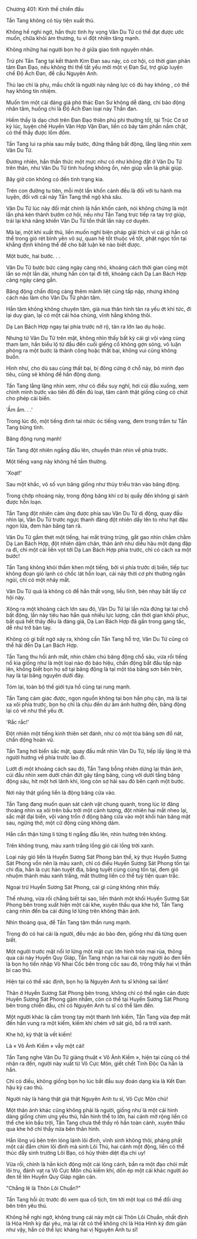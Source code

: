 




Chương 401: Kinh thế chiến đấu


Tần Tang không có tùy tiện xuất thủ.

Không hề nghi ngờ, hắn thực tình hy vọng Vân Du Tử có thể đạt được ước muốn, chữa khỏi ám thương, tu vi đột nhiên tăng mạnh.

Không những hai người bọn họ ở giữa giao tình nguyên nhân.

Trừ phi Tần Tang tại kết thành Kim Đan sau này, có cơ hội, có thời gian phân tâm Đan Đạo, nếu không thì thế tất yếu mời một vị Đan Sư, trợ giúp luyện chế Độ Ách Đan, để cầu Nguyên Anh.

Thù lao chỉ là phụ, mấu chốt là người này năng lực có đủ hay không , có thể hay không tín nhiệm.

Muốn tìm một cái đáng giá phó thác Đan Sư không dễ dàng, chí bảo động nhân tâm, huống chi là Độ Ách Đan loại này Thần đan.

Hiếm thấy là dạo chơi trên Đan Đạo thiên phú phi thường tốt, tại Trúc Cơ sơ kỳ lúc, luyện chế Huyền Văn Hợp Vận Đan, liền có bảy tám phần nắm chặt, có thể thấy được lốm đốm.

Tần Tang lui ra phía sau mấy bước, đứng thẳng bất động, lẳng lặng nhìn xem Vân Du Tử.

Đương nhiên, hắn thần thức một mực như có như không đặt ở Vân Du Tử trên thân, như Vân Du Tử tình huống không ổn, nên giúp vẫn là phải giúp.

Bây giờ còn không có đến tình trạng kia.

Trên con đường tu tiên, mỗi một lần khốn cảnh đều là đối với tu hành ma luyện, đối với cái này Tần Tang thể ngộ khá sâu.

Vân Du Tử lúc này đối mặt chính là hắn khốn cảnh, nói không chừng là một lần phá kén thành bướm cơ hội, nếu như Tần Tang trực tiếp ra tay trợ giúp, trái lại khả năng khiến Vân Du Tử tổn thất lần này cơ duyên.

Mà lại, một khi xuất thủ, liền muốn nghĩ biện pháp giải thích vì cái gì hắn có thể trong gió rét bình yên vô sự, quan hệ tốt thuộc về tốt, phật ngọc tồn tại khẳng định không thể để cho bất luận kẻ nào biết được.

Một bước, hai bước. . .

Vân Du Tử bước bức càng ngày càng nhỏ, khoảng cách thời gian cũng một lần so một lần dài, nhưng hắn còn tại đi tới, khoảng cách Dạ Lan Bách Hợp càng ngày càng gần.

Băng động chấn động càng thêm mãnh liệt cùng tấp nập, nhưng không cách nào làm cho Vân Du Tử phân tâm.

Hắn tâm không không chuyên tâm, già nua thân hình tản ra yếu ớt khí tức, đi lại duy gian, lại có một cái hỏa chủng, vĩnh hằng không thôi.

Dạ Lan Bách Hợp ngay tại phía trước nở rộ, tản ra lớn lao dụ hoặc.

Nhưng từ Vân Du Tử trên mặt, không nhìn thấy bất kỳ cái gì vội vàng cùng tham lam, hắn biểu lộ từ đầu đến cuối giếng cổ không gợn sóng, vô luận phóng ra một bước là thành công hoặc thất bại, không vui cũng không buồn.

Hình như, cho dù sau cùng thất bại, bị đông cứng ở chỗ này, bỏ mình đạo tiêu, cũng sẽ không để hắn động dung.

Tần Tang lẳng lặng nhìn xem, như có điều suy nghĩ, hơi cúi đầu xuống, xem chính mình bước vào tiên đồ đến đủ loại, tâm cảnh thật giống cũng có chút cho phép cải biến.

'Ầm ầm. . .'

Trong lúc đó, một tiếng đinh tai nhức óc tiếng vang, đem trong trầm tư Tần Tang bừng tỉnh.

Băng động rung mạnh!

Tần Tang đột nhiên ngẩng đầu lên, chuyển thân nhìn về phía trước.

Một tiếng vang này không hề tầm thường.

'Xoạt!'

Sau một khắc, vô số vụn băng giống như thủy triều tràn vào băng động.

Trong chớp nhoáng này, trong động băng khí cơ bị quấy đến không gì sánh được hỗn loạn.

Tần Tang đột nhiên cảm ứng được phía sau Vân Du Tử dị động, quay đầu nhìn lại, Vân Du Tử trước ngực thanh đăng đột nhiên dấy lên to như hạt đậu ngọn lửa, đem hàn băng tan rã.

Vân Du Tử gầm thét một tiếng, hai mắt trừng trừng, gắt gao nhìn chằm chằm Dạ Lan Bách Hợp, đột nhiên dậm chân, thân ảnh như diều hâu một dạng đập ra đi, chỉ một cái liền vọt tới Dạ Lan Bách Hợp phía trước, chỉ có cách xa một bước!

Tần Tang không khỏi thầm khen một tiếng, bởi vì phía trước dị biến, tiếp tục không đoạn gió lạnh có chốc lát hỗn loạn, cái này thời cơ phi thường ngắn ngủi, chỉ có một nháy mắt.

Vân Du Tử quả là không có để hắn thất vọng, liều lĩnh, bén nhạy bắt lấy cơ hội này.

Xông ra một khoảng cách lớn sau đó, Vân Du Tử lại lần nữa đứng tại tại chỗ bất động, lần này tiêu hao hắn quá nhiều lực lượng, cần thời gian khôi phục, bất quá hết thảy đều là đáng giá, Dạ Lan Bách Hợp đã gần trong gang tấc, dễ như trở bàn tay.

Không có gì bất ngờ xảy ra, không cần Tần Tang hỗ trợ, Vân Du Tử cũng có thể hái đến Dạ Lan Bách Hợp.

Tần Tang thu hồi ánh mắt, nhìn chăm chú băng động chỗ sâu, vừa rồi tiếng nổ kia giống như là một loại nào đó báo hiệu, chấn động bắt đầu tấp nập lên, không biết bọn họ sở tại băng động là tại một tòa băng sơn bên trên, hay là tại băng nguyên dưới đáy.

Tóm lại, toàn bộ thế giới tựa hồ cũng tại rung mạnh.

Tần Tang cảm giác được, ngọn nguồn không tại bọn hắn phụ cận, mà là tại xa xôi phía trước, bọn họ chỉ là chịu đến dư âm ảnh hưởng đến, băng động lại có vẻ như thế yếu ớt.

'Rắc rắc!'

Đột nhiên một tiếng kinh thiên sét đánh, như có một tòa băng sơn đổ nát, chấn động hoàn vũ.

Tần Tang hơi biến sắc mặt, quay đầu mắt nhìn Vân Du Tử, tiếp lấy lặng lẽ thả người hướng về phía trước lao đi.

Lướt đi một khoảng cách sau đó, Tần Tang bỗng nhiên dừng lại thân ảnh, cúi đầu nhìn xem dưới chân đứt gãy tầng băng, cùng với dưới tầng băng động sâu, hít một hơi lãnh khí, lòng còn sợ hãi sau đó bên cạnh một bước.

Nơi này thật giống liền là động băng cửa vào.

Tần Tang đang muốn quan sát cảnh vật chung quanh, trong lúc lơ đãng thoáng nhìn xa xôi trên bầu trời một cảnh tượng, đột nhiên hai mắt nheo lại, sắc mặt đại biến, vội vàng trốn ở động băng cửa vào một khối hàn băng mặt sau, ngừng thở, một cử động cũng không dám.

Hắn cẩn thận từng li từng tí ngẩng đầu lên, nhìn hướng trên không.

Trên không trung, màu xanh trắng lồng gió cái lồng trời xanh.

Loại này gió liền là Huyền Sương Sát Phong bản thể, kỳ thực Huyền Sương Sát Phong vốn nên là màu xanh, chỉ có điều Huyền Sương Sát Phong tồn tại chi địa, hẳn là cực hàn tuyệt địa, băng tuyết cùng cùng tồn tại, đem gió nhuộm thành màu xanh trắng, mắt thường liền có thể tuỳ tiện quan trắc.

Ngoại trừ Huyền Sương Sát Phong, cái gì cũng không nhìn thấy.

Thế nhưng, vừa rồi chẳng biết tại sao, liền thành một khối Huyền Sương Sát Phong bên trong xuất hiện một cái khe, xuyên thấu qua khe hở, Tần Tang càng nhìn đến ba cái đứng lơ lửng trên không thân ảnh.

Nhìn thoáng qua, để Tần Tang tâm thần rung mạnh.

Trong đó có hai cái là người, đều mặc áo bào đen, giống như đã từng quen biết.

Một người trước mặt nổi lơ lửng một mặt cực lớn hình tròn mai rùa, thông qua cái này Huyền Quy Giáp, Tần Tang nhận ra hai cái này người áo đen liền là bọn họ tiến nhập Vô Nhai Cốc bên trong cốc sau đó, trông thấy hai vị thần bí cao thủ.

Hiện tại có thể xác định, bọn họ là Nguyên Anh tu sĩ không sai lầm!

Thân ở Huyền Sương Sát Phong bên trong, không chỉ có thể ngăn cản được Huyền Sương Sát Phong gặm nhấm, còn có thể tại Huyền Sương Sát Phong bên trong chiến đấu, chỉ có Nguyên Anh tu sĩ có thể làm đến.

Một người khác là cầm trong tay một thanh linh kiếm, Tần Tang vừa đẹp mắt đến hắn vung ra một kiếm, kiếm khí chém vỡ sát gió, bổ ra trời xanh.

Khe hở, kỳ thật là vết kiếm!

Là « Vô Ảnh Kiếm » vẫy một cái!

Tần Tang nghe Vân Du Tử giảng thuật « Vô Ảnh Kiếm », hiện tại cũng có thể nhận ra đến, người này xuất từ Vô Cực Môn, giết chết Tinh Độc Oa hẳn là hắn.

Chỉ có điều, không giống bọn họ lúc bắt đầu suy đoán dạng kia là Kết Đan hậu kỳ cao thủ.

Người này là hàng thật giá thật Nguyên Anh tu sĩ, Vô Cực Môn chủ!

Một thân ảnh khác cũng không phải là người, giống như là một cái hình dáng giống chim ưng yêu thú, hắn hình thể to lớn, hai cánh mở rộng liền có thể che kín bầu trời, Tần Tang chưa thể thấy rõ hắn toàn cảnh, xuyên thấu qua khe hở chỉ thấy nửa bên thân hình.

Hắn lông vũ bên trên lóng lánh lôi đình, vĩnh sinh không thôi, phảng phất một cái đắm chìm lôi đình mà sinh Lôi Thú, hai cánh một động, liền có thể thúc đẩy sinh trưởng Lôi Bạo, có hủy thiên diệt địa chi uy!

Vừa rồi, chính là hắn kích động một cái lông cánh, bắn ra một đạo chói mắt lôi trụ, đánh vạt ra Vô Cực Môn chủ kiếm khí, dồn ép một cái khác người áo đen tế lên Huyền Quy Giáp ngăn cản.

"Chẳng lẽ là Thôn Lôi Chuẩn?"

Tần Tang hồi ức trước đó xem qua cổ tịch, tìm tới một loại có thể đối ứng bên trên yêu thú.

Không hề nghi ngờ, không trung cái này một cái Thôn Lôi Chuẩn, nhất định là Hóa Hình kỳ đại yêu, mà lại rất có thể không chỉ là Hóa Hình kỳ đơn giản như vậy, hắn có thể lực kháng hai vị Nguyên Anh tu sĩ!




